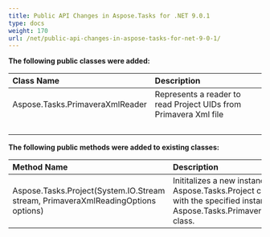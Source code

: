 ```yaml
---
title: Public API Changes in Aspose.Tasks for .NET 9.0.1
type: docs
weight: 170
url: /net/public-api-changes-in-aspose-tasks-for-net-9-0-1/
---
```


**The following public classes were added:**

|**Class Name**|**Description**|
| :- | :- |
|Aspose.Tasks.PrimaveraXmlReader|Represents a reader to read Project UIDs from Primavera Xml file|
| | |
**The following public methods were added to existing classes:**

|**Method Name**|**Description**|
| :- | :- |
|Aspose.Tasks.Project(System.IO.Stream stream, PrimaveraXmlReadingOptions options)|Inititalizes a new instance of the Aspose.Tasks.Project class from the Stream with the specified instance of the Aspose.Tasks.PrimaveraXmlReadingOptions class.|

